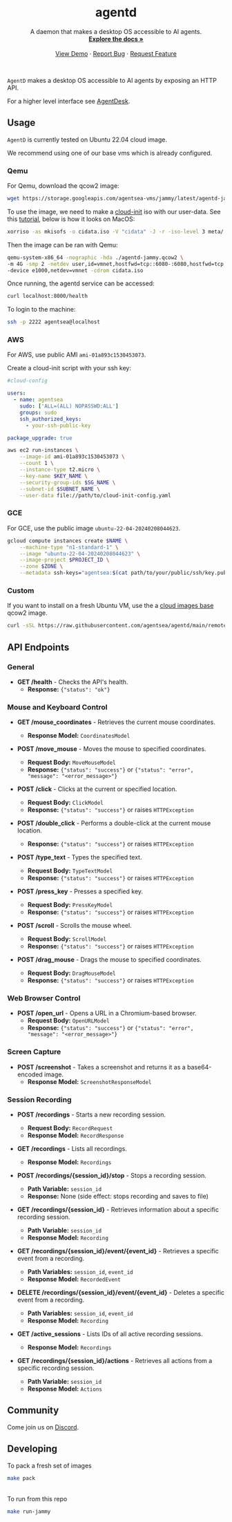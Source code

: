 <!-- PROJECT LOGO -->
<br />
<p align="center">
  <!-- <a href="https://github.com/agentsea/skillpacks">
    <img src="https://project-logo.png" alt="Logo" width="80">
  </a> -->

  <h1 align="center">agentd</h1>

  <p align="center">
    A daemon that makes a desktop OS accessible to AI agents.
    <br />
    <a href="https://docs.hub.agentsea.ai/agentd/intro"><strong>Explore the docs »</strong></a>
    <br />
    <br />
    <a href="https://youtu.be/exoOUUwFRB8">View Demo</a>
    ·
    <a href="https://github.com/agentsea/agentd/issues">Report Bug</a>
    ·
    <a href="https://github.com/agentsea/agentd/issues">Request Feature</a>
  </p>
  <br>
</p>

`AgentD` makes a desktop OS accessible to AI agents by exposing an HTTP API.

For a higher level interface see [AgentDesk](https://github.com/agentsea/agentdesk).

## Usage

`AgentD` is currently tested on Ubuntu 22.04 cloud image.

We recommend using one of our base vms which is already configured.

### Qemu

For Qemu, download the qcow2 image:
```bash
wget https://storage.googleapis.com/agentsea-vms/jammy/latest/agentd-jammy.qcow2
```

To use the image, we need to make a [cloud-init](https://cloud-init.io/) iso with our user-data. See this [tutorial](https://cloudinit.readthedocs.io/en/latest/reference/datasources/nocloud.html), below is how it looks on MacOS:

```bash
xorriso -as mkisofs -o cidata.iso -V "cidata" -J -r -iso-level 3 meta/
```
Then the image can be ran with Qemu:

```bash
qemu-system-x86_64 -nographic -hda ./agentd-jammy.qcow2 \
-m 4G -smp 2 -netdev user,id=vmnet,hostfwd=tcp::6080-:6080,hostfwd=tcp::8000-:8000,hostfwd=tcp::2222-:22 \
-device e1000,netdev=vmnet -cdrom cidata.iso
```
Once running, the agentd service can be accessed:

```bash
curl localhost:8000/health
```   
To login to the machine:

```bash
ssh -p 2222 agentsea@localhost
```   

### AWS
For AWS, use public AMI `ami-01a893c1530453073`.   

Create a cloud-init script with your ssh key:

```yaml
#cloud-config

users:
  - name: agentsea
    sudo: ['ALL=(ALL) NOPASSWD:ALL']
    groups: sudo
    ssh_authorized_keys:
      - your-ssh-public-key

package_upgrade: true
```

```bash
aws ec2 run-instances \
    --image-id ami-01a893c1530453073 \
    --count 1 \
    --instance-type t2.micro \
    --key-name $KEY_NAME \
    --security-group-ids $SG_NAME \
    --subnet-id $SUBNET_NAME \
    --user-data file://path/to/cloud-init-config.yaml
```

### GCE

For GCE, use the public image `ubuntu-22-04-20240208044623`.

```bash
gcloud compute instances create $NAME \
    --machine-type "n1-standard-1" \
    --image "ubuntu-22-04-20240208044623" \
    --image-project $PROJECT_ID \
    --zone $ZONE \
    --metadata ssh-keys="agentsea:$(cat path/to/your/public/ssh/key.pub)"
```

### Custom

If you want to install on a fresh Ubuntu VM, use the a [cloud images base](https://cloud-images.ubuntu.com/jammy/current/) qcow2 image.

```bash
curl -sSL https://raw.githubusercontent.com/agentsea/agentd/main/remote_install.sh | sudo bash
```

## API Endpoints

### General

- **GET /health** - Checks the API's health.
  - **Response:** `{"status": "ok"}`

### Mouse and Keyboard Control

- **GET /mouse_coordinates** - Retrieves the current mouse coordinates.

  - **Response Model:** `CoordinatesModel`

- **POST /move_mouse** - Moves the mouse to specified coordinates.

  - **Request Body:** `MoveMouseModel`
  - **Response:** `{"status": "success"}` or `{"status": "error", "message": "<error_message>"}`

- **POST /click** - Clicks at the current or specified location.

  - **Request Body:** `ClickModel`
  - **Response:** `{"status": "success"}` or raises `HTTPException`

- **POST /double_click** - Performs a double-click at the current mouse location.

  - **Response:** `{"status": "success"}` or raises `HTTPException`

- **POST /type_text** - Types the specified text.

  - **Request Body:** `TypeTextModel`
  - **Response:** `{"status": "success"}` or raises `HTTPException`

- **POST /press_key** - Presses a specified key.

  - **Request Body:** `PressKeyModel`
  - **Response:** `{"status": "success"}` or raises `HTTPException`

- **POST /scroll** - Scrolls the mouse wheel.

  - **Request Body:** `ScrollModel`
  - **Response:** `{"status": "success"}` or raises `HTTPException`

- **POST /drag_mouse** - Drags the mouse to specified coordinates.
  - **Request Body:** `DragMouseModel`
  - **Response:** `{"status": "success"}` or raises `HTTPException`

### Web Browser Control

- **POST /open_url** - Opens a URL in a Chromium-based browser.
  - **Request Body:** `OpenURLModel`
  - **Response:** `{"status": "success"}` or `{"status": "error", "message": "<error_message>"}`

### Screen Capture

- **POST /screenshot** - Takes a screenshot and returns it as a base64-encoded image.
  - **Response Model:** `ScreenshotResponseModel`

### Session Recording

- **POST /recordings** - Starts a new recording session.

  - **Request Body:** `RecordRequest`
  - **Response Model:** `RecordResponse`

- **GET /recordings** - Lists all recordings.

  - **Response Model:** `Recordings`

- **POST /recordings/{session_id}/stop** - Stops a recording session.

  - **Path Variable:** `session_id`
  - **Response:** None (side effect: stops recording and saves to file)

- **GET /recordings/{session_id}** - Retrieves information about a specific recording session.

  - **Path Variable:** `session_id`
  - **Response Model:** `Recording`

- **GET /recordings/{session_id}/event/{event_id}** - Retrieves a specific event from a recording.

  - **Path Variables:** `session_id`, `event_id`
  - **Response Model:** `RecordedEvent`

- **DELETE /recordings/{session_id}/event/{event_id}** - Deletes a specific event from a recording.

  - **Path Variables:** `session_id`, `event_id`
  - **Response Model:** `Recording`

- **GET /active_sessions** - Lists IDs of all active recording sessions.

  - **Response Model:** `Recordings`

- **GET /recordings/{session_id}/actions** - Retrieves all actions from a specific recording session.
  - **Path Variable:** `session_id`
  - **Response Model:** `Actions`

## Community

Come join us on [Discord](https://discord.gg/hhaq7XYPS6).

## Developing

To pack a fresh set of images

```bash
make pack
```   
&nbsp;  
To run from this repo

```bash
make run-jammy
```
